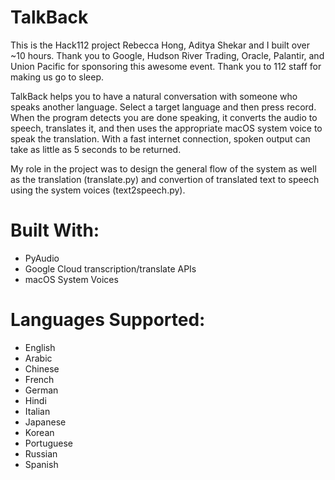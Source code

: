 # TalkBack

This is the Hack112 project Rebecca Hong, Aditya Shekar and I built over ~10 hours. Thank you to Google, Hudson River Trading, Oracle, Palantir, and Union Pacific for sponsoring this awesome event. Thank you to 112 staff for making us go to sleep.

TalkBack helps you to have a natural conversation with someone who speaks another language. Select a target language and then  press record. When the program detects you are done speaking, it converts the audio to speech, translates it, and then uses the appropriate macOS system voice to speak the translation. With a fast internet connection, spoken output can take as little as 5 seconds to be returned.

My role in the project was to design the general flow of the system as well as the translation (translate.py) and convertion of translated text to speech using the system voices (text2speech.py).

# Built With:

- PyAudio
- Google Cloud transcription/translate APIs
- macOS System Voices 

# Languages Supported: 

- English
- Arabic
- Chinese
- French
- German
- Hindi
- Italian
- Japanese
- Korean
- Portuguese
- Russian
- Spanish
